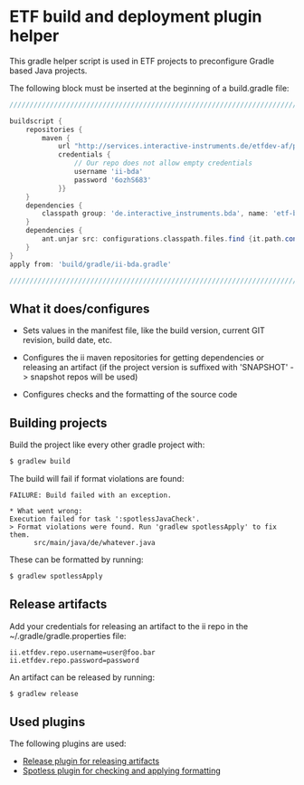 # ETF build and deployment plugin helper

This gradle helper script is used in ETF projects to preconfigure Gradle based Java projects.

The following block must be inserted at the beginning of a build.gradle file:

```groovy
///////////////////////////////////////////////////////////////////////////////////////

buildscript {
	repositories {
		maven {
			url "http://services.interactive-instruments.de/etfdev-af/plugins-releases-local"
			credentials {
				// Our repo does not allow empty credentials
				username 'ii-bda'
				password '6ozhS683'
			}}
	}
	dependencies {
		classpath group: 'de.interactive_instruments.bda', name: 'etf-bda', version:'1.0.+'
	}
	dependencies {
		ant.unjar src: configurations.classpath.files.find {it.path.contains('etf')}, dest: 'build/gradle'
	}
}
apply from: 'build/gradle/ii-bda.gradle'

///////////////////////////////////////////////////////////////////////////////////////
```

## What it does/configures
- Sets values in the manifest file, like the build version, current GIT revision, build date, etc.

- Configures the ii maven repositories for getting dependencies or releasing an artifact
(if the project version is suffixed with 'SNAPSHOT' -> snapshot repos will be used)

- Configures checks and the formatting of the source code

## Building projects
Build the project like every other gradle project with:
```gradle
$ gradlew build
```

The build will fail if format violations are found:
```
FAILURE: Build failed with an exception.

* What went wrong:
Execution failed for task ':spotlessJavaCheck'.
> Format violations were found. Run 'gradlew spotlessApply' to fix them.
      src/main/java/de/whatever.java
```

These can be formatted by running:
```gradle
$ gradlew spotlessApply
```

## Release artifacts
Add your credentials for releasing an artifact to the ii repo in the ~/.gradle/gradle.properties file:

```
ii.etfdev.repo.username=user@foo.bar
ii.etfdev.repo.password=password
```

An artifact can be released by running:
```gradle
$ gradlew release
```

## Used plugins
The following plugins are used:

- [Release plugin for releasing artifacts](https://github.com/researchgate/gradle-release)
- [Spotless plugin for checking and applying formatting](https://github.com/diffplug/spotless)
